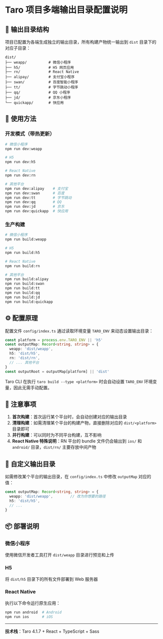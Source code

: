 # Taro 项目多端输出目录配置说明

## 📁 输出目录结构

项目已配置为各端生成独立的输出目录，所有构建产物统一输出到 `dist` 目录下的对应子目录：

```
dist/
├── weapp/          # 微信小程序
├── h5/             # H5 网页应用
├── rn/             # React Native
├── alipay/         # 支付宝小程序
├── swan/           # 百度智能小程序
├── tt/             # 字节跳动小程序
├── qq/             # QQ 小程序
├── jd/             # 京东小程序
└── quickapp/       # 快应用
```

## 🚀 使用方法

### 开发模式（带热更新）

```bash
# 微信小程序
npm run dev:weapp

# H5
npm run dev:h5

# React Native
npm run dev:rn

# 其他平台
npm run dev:alipay    # 支付宝
npm run dev:swan      # 百度
npm run dev:tt        # 字节跳动
npm run dev:qq        # QQ
npm run dev:jd        # 京东
npm run dev:quickapp  # 快应用
```

### 生产构建

```bash
# 微信小程序
npm run build:weapp

# H5
npm run build:h5

# React Native
npm run build:rn

# 其他平台
npm run build:alipay
npm run build:swan
npm run build:tt
npm run build:qq
npm run build:jd
npm run build:quickapp
```

## ⚙️ 配置原理

配置文件 `config/index.ts` 通过读取环境变量 `TARO_ENV` 来动态设置输出目录：

```typescript
const platform = process.env.TARO_ENV || 'h5'
const outputMap: Record<string, string> = {
  weapp: 'dist/weapp',
  h5: 'dist/h5',
  rn: 'dist/rn',
  // ... 其他平台
}
const outputRoot = outputMap[platform] || 'dist'
```

Taro CLI 在执行 `taro build --type <platform>` 时会自动设置 `TARO_ENV` 环境变量，因此无需手动配置。

## 📝 注意事项

1. **首次构建**：首次运行某个平台时，会自动创建对应的输出目录
2. **清理构建**：如需清理某个平台的构建产物，直接删除对应的 `dist/<platform>` 目录即可
3. **并行构建**：可以同时为不同平台构建，互不影响
4. **React Native 特殊说明**：RN 平台的 bundle 文件仍会输出到 `ios/` 和 `android/` 目录，`dist/rn/` 主要存放中间产物

## 🔧 自定义输出目录

如需修改某个平台的输出目录，在 `config/index.ts` 中修改 `outputMap` 对应的值：

```typescript
const outputMap: Record<string, string> = {
  weapp: 'dist/weapp',        // 改为你想要的路径
  h5: 'dist/h5',
  // ...
}
```

## 📦 部署说明

### 微信小程序
使用微信开发者工具打开 `dist/weapp` 目录进行预览和上传

### H5
将 `dist/h5` 目录下的所有文件部署到 Web 服务器

### React Native
执行以下命令运行原生应用：
```bash
npm run android  # Android
npm run ios      # iOS
```

---

**技术栈**：Taro 4.1.7 + React + TypeScript + Sass
